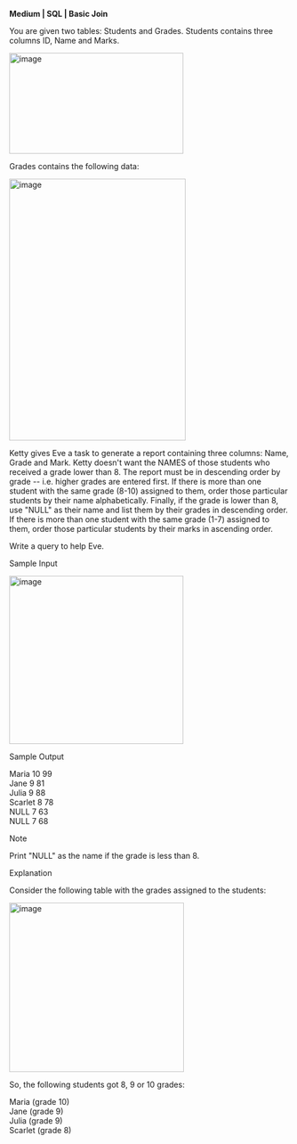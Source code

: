 **Medium | SQL | Basic Join**

You are given two tables: Students and Grades. Students contains three columns ID, Name and Marks.

<img width="313" height="181" alt="image" src="https://github.com/user-attachments/assets/1aa68030-60cd-4934-ab7d-a42db52fcd78" />

Grades contains the following data:

<img width="317" height="470" alt="image" src="https://github.com/user-attachments/assets/b30a771d-b472-4a65-8079-c7cee03fd8e2" />

Ketty gives Eve a task to generate a report containing three columns: Name, Grade and Mark. Ketty doesn't want the NAMES of those students who received a grade lower than 8. The report must be in descending order by grade -- i.e. higher grades are entered first. If there is more than one student with the same grade (8-10) assigned to them, order those particular students by their name alphabetically. Finally, if the grade is lower than 8, use "NULL" as their name and list them by their grades in descending order. If there is more than one student with the same grade (1-7) assigned to them, order those particular students by their marks in ascending order.

Write a query to help Eve.

Sample Input

<img width="313" height="302" alt="image" src="https://github.com/user-attachments/assets/a7487ba0-f411-495c-8b4b-cc96d6543e4b" />


Sample Output

Maria 10 99 <br/>
Jane 9 81<br/>
Julia 9 88 <br/>
Scarlet 8 78<br/>
NULL 7 63<br/>
NULL 7 68<br/>

Note

Print "NULL"  as the name if the grade is less than 8.

Explanation

Consider the following table with the grades assigned to the students:

<img width="314" height="304" alt="image" src="https://github.com/user-attachments/assets/b8124c6c-e547-431c-ab4a-2b5b53b9f784" />

So, the following students got 8, 9 or 10 grades:

Maria (grade 10)<br/>
Jane (grade 9)<br/>
Julia (grade 9)<br/>
Scarlet (grade 8)
